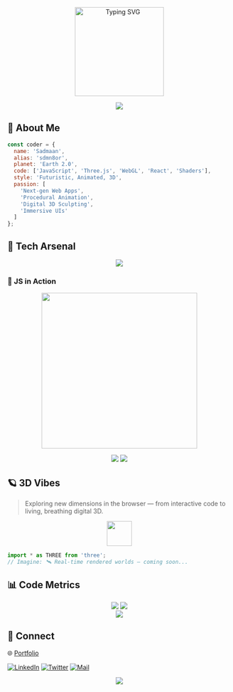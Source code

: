 <!-- Futuristic Banner -->
<p align="center">
  <img height="200" src="https://readme-typing-svg.demolab.com?font=JetBrains+Mono&weight=900&pause=1000&color=00F5A0&center=true&multiline=true&width=600&height=80&lines=Sadmaan+%7C+sdmn8or;Web+Dev+.js+%7C+3D+Futurist" alt="Typing SVG"/>
</p>

<!-- Neon Divider -->
<p align="center">
  <img src="https://capsule-render.vercel.app/api?type=rect&color=0F2027,2C5364,00F5A0&height=3&section=header"/>
</p>

## 👤 About Me

```js
const coder = {
  name: 'Sadmaan',
  alias: 'sdmn8or',
  planet: 'Earth 2.0',
  code: ['JavaScript', 'Three.js', 'WebGL', 'React', 'Shaders'],
  style: 'Futuristic, Animated, 3D',
  passion: [
    'Next-gen Web Apps',
    'Procedural Animation',
    'Digital 3D Sculpting',
    'Immersive UIs'
  ]
};
```

## 🚀 Tech Arsenal

<p align="center">
  <img src="https://skillicons.dev/icons?i=js,html,css,react,nextjs,threejs,blender,figma,git,vite,nodejs" />
</p>

<!-- Animated Code Example (GIF/SVG/CodePen) -->
### 🦾 JS in Action

<p align="center">
  <img src="https://media.giphy.com/media/v1.Y2lkPTc5MGI3NjExMnpvZHo2aHZrYWUyN3pputh3ZHg3bmg4cDRoa2E2dXphZGM5MWozayZlcD12MV9naWZzX3NlYXJjaCZjdD1n/B8WcFd8edCzSKQ1POQ/giphy.gif" width="350"/>
</p>

<p align="center">
  <a href="https://codepen.io/collection/AWKEpe" target="_blank"><img src="https://img.shields.io/badge/CodePen-LiveJS-blue?style=for-the-badge&logo=codepen"/></a>
  <a href="#"><img src="https://img.shields.io/badge/3D%20Model-LiveDemo-29F6FF?style=for-the-badge"/></a>
</p>

<!-- 3D Modeling section -->
## 🪐 3D Vibes

> Exploring new dimensions in the browser — from interactive code to living, breathing digital 3D.

<p align="center">
  <img src="https://raw.githubusercontent.com/mrdoob/three.js/dev/files/icon.png" width="56" />
</p>

```js
import * as THREE from 'three';
// Imagine: 🛰️ Real-time rendered worlds — coming soon...
```

<!-- GitHub Stats -->
## 📊 Code Metrics

<p align="center">
  <img src="https://github-readme-stats.vercel.app/api?username=sdmn8or&show_icons=true&theme=radical&hide_border=true"/>
  <img src="https://streak-stats.demolab.com/?user=sdmn8or&theme=radical&hide_border=true"/>
  <br/>
  <img src="https://github-profile-trophy.vercel.app/?username=sdmn8or&theme=radical&margin-w=10&row=1&column=4" />
</p>

<!-- Contact/Socials -->
## 📡 Connect

🌐 [Portfolio](#)

[![LinkedIn](https://img.shields.io/badge/LinkedIn-00F5A0?logo=linkedin&logoColor=white&style=for-the-badge)](#)
[![Twitter](https://img.shields.io/badge/Twitter-2C5364?logo=twitter&logoColor=white&style=for-the-badge)](#)
[![Mail](https://img.shields.io/badge/Mail-Earth_2.0-007ACC?style=for-the-badge&logo=gmail)](#)

<p align="center">
  <img src="https://capsule-render.vercel.app/api?type=rect&color=00F5A0,2C5364,0F2027&height=3&section=footer"/>
</p>
